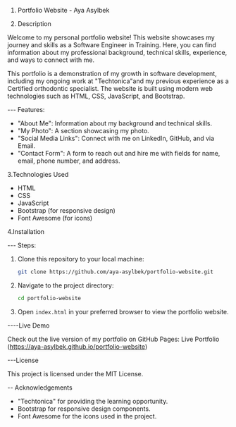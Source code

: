 1. Portfolio Website - Aya Asylbek

2. Description

Welcome to my personal portfolio website! This website showcases my journey and skills as a Software Engineer in Training. Here, you can find information about my professional background, technical skills, experience, and ways to connect with me. 

This portfolio is a demonstration of my growth in software development, including my ongoing work at "Techtonica"and my previous experience as a Certified orthodontic specialist. The website is built using modern web technologies such as HTML, CSS, JavaScript, and Bootstrap.

--- Features:
- "About Me": Information about my background and technical skills.
- "My Photo": A section showcasing my photo.
- "Social Media Links": Connect with me on LinkedIn, GitHub, and via Email.
- "Contact Form": A form to reach out and hire me with fields for name, email, phone number, and address.

3.Technologies Used

- HTML
- CSS
- JavaScript
- Bootstrap (for responsive design)
- Font Awesome (for icons)

4.Installation

--- Steps:
1. Clone this repository to your local machine:
    ```bash
    git clone https://github.com/aya-asylbek/portfolio-website.git
    ```

2. Navigate to the project directory:
    ```bash
    cd portfolio-website
    ```
3. Open `index.html` in your preferred browser to view the portfolio website.

----Live Demo

Check out the live version of my portfolio on GitHub Pages: Live Portfolio (https://aya-asylbek.github.io/portfolio-website)

---License

This project is licensed under the MIT License.

-- Acknowledgements

- "Techtonica" for providing the learning opportunity.
- Bootstrap for responsive design components.
- Font Awesome for the icons used in the project.
